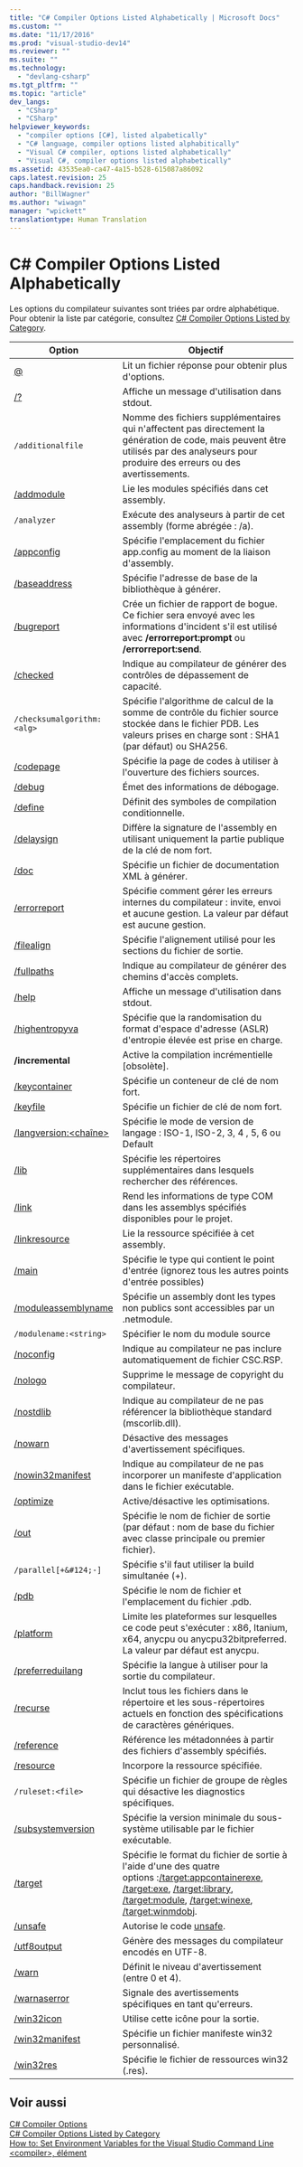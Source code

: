 ```yaml
---
title: "C# Compiler Options Listed Alphabetically | Microsoft Docs"
ms.custom: ""
ms.date: "11/17/2016"
ms.prod: "visual-studio-dev14"
ms.reviewer: ""
ms.suite: ""
ms.technology: 
  - "devlang-csharp"
ms.tgt_pltfrm: ""
ms.topic: "article"
dev_langs: 
  - "CSharp"
  - "CSharp"
helpviewer_keywords: 
  - "compiler options [C#], listed alpabetically"
  - "C# language, compiler options listed alphabitically"
  - "Visual C# compiler, options listed alphabetically"
  - "Visual C#, compiler options listed alphabetically"
ms.assetid: 43535ea0-ca47-4a15-b528-615087a86092
caps.latest.revision: 25
caps.handback.revision: 25
author: "BillWagner"
ms.author: "wiwagn"
manager: "wpickett"
translationtype: Human Translation
---
```

# C# Compiler Options Listed Alphabetically
Les options du compilateur suivantes sont triées par ordre alphabétique.  Pour obtenir la liste par catégorie, consultez [C\# Compiler Options Listed by Category](../../../csharp/language-reference/compiler-options/listed-by-category.md).  
  
|Option|Objectif|  
|------------|--------------|  
|[@](../../../csharp/language-reference/compiler-options/response-file-compiler-option.md)|Lit un fichier réponse pour obtenir plus d'options.|  
|[\/?](../../../csharp/language-reference/compiler-options/help-compiler-option.md)|Affiche un message d'utilisation dans stdout.|  
|`/additionalfile`|Nomme des fichiers supplémentaires qui n'affectent pas directement la génération de code, mais peuvent être utilisés par des analyseurs pour produire des erreurs ou des avertissements.|  
|[\/addmodule](../../../csharp/language-reference/compiler-options/addmodule-compiler-option.md)|Lie les modules spécifiés dans cet assembly.|  
|`/analyzer`|Exécute des analyseurs à partir de cet assembly \(forme abrégée : \/a\).|  
|[\/appconfig](../../../csharp/language-reference/compiler-options/appconfig-compiler-option.md)|Spécifie l'emplacement du fichier app.config au moment de la liaison d'assembly.|  
|[\/baseaddress](../../../csharp/language-reference/compiler-options/baseaddress-compiler-option.md)|Spécifie l'adresse de base de la bibliothèque à générer.|  
|[\/bugreport](../../../csharp/language-reference/compiler-options/bugreport-compiler-option.md)|Crée un fichier de rapport de bogue.  Ce fichier sera envoyé avec les informations d'incident s'il est utilisé avec **\/errorreport:prompt** ou **\/errorreport:send**.|  
|[\/checked](../../../csharp/language-reference/compiler-options/checked-compiler-option.md)|Indique au compilateur de générer des contrôles de dépassement de capacité.|  
|`/checksumalgorithm:<alg>`|Spécifie l'algorithme de calcul de la somme de contrôle du fichier source stockée dans le fichier PDB.  Les valeurs prises en charge sont : SHA1 \(par défaut\) ou SHA256.|  
|[\/codepage](../../../csharp/language-reference/compiler-options/codepage-compiler-option.md)|Spécifie la page de codes à utiliser à l'ouverture des fichiers sources.|  
|[\/debug](../../../csharp/language-reference/compiler-options/debug-compiler-option.md)|Émet des informations de débogage.|  
|[\/define](../../../csharp/language-reference/compiler-options/define-compiler-option.md)|Définit des symboles de compilation conditionnelle.|  
|[\/delaysign](../../../csharp/language-reference/compiler-options/delaysign-compiler-option.md)|Diffère la signature de l'assembly en utilisant uniquement la partie publique de la clé de nom fort.|  
|[\/doc](../../../csharp/language-reference/compiler-options/doc-compiler-option.md)|Spécifie un fichier de documentation XML à générer.|  
|[\/errorreport](../../../csharp/language-reference/compiler-options/errorreport-compiler-option.md)|Spécifie comment gérer les erreurs internes du compilateur : invite, envoi et aucune gestion.  La valeur par défaut est aucune gestion.|  
|[\/filealign](../../../csharp/language-reference/compiler-options/filealign-compiler-option.md)|Spécifie l'alignement utilisé pour les sections du fichier de sortie.|  
|[\/fullpaths](../../../csharp/language-reference/compiler-options/fullpaths-compiler-option.md)|Indique au compilateur de générer des chemins d'accès complets.|  
|[\/help](../../../csharp/language-reference/compiler-options/help-compiler-option.md)|Affiche un message d'utilisation dans stdout.|  
|[\/highentropyva](../../../csharp/language-reference/compiler-options/highentropyva-compiler-option.md)|Spécifie que la randomisation du format d'espace d'adresse \(ASLR\) d'entropie élevée est prise en charge.|  
|**\/incremental**|Active la compilation incrémentielle \[obsolète\].|  
|[\/keycontainer](../../../csharp/language-reference/compiler-options/keycontainer-compiler-option.md)|Spécifie un conteneur de clé de nom fort.|  
|[\/keyfile](../../../csharp/language-reference/compiler-options/keyfile-compiler-option.md)|Spécifie un fichier de clé de nom fort.|  
|[\/langversion:\<chaîne\>](../../../csharp/language-reference/compiler-options/langversion-compiler-option.md)|Spécifie le mode de version de langage : ISO\-1, ISO\-2, 3, 4 , 5, 6 ou Default|  
|[\/lib](../../../csharp/language-reference/compiler-options/lib-compiler-option.md)|Spécifie les répertoires supplémentaires dans lesquels rechercher des références.|  
|[\/link](../../../csharp/language-reference/compiler-options/link-compiler-option.md)|Rend les informations de type COM dans les assemblys spécifiés disponibles pour le projet.|  
|[\/linkresource](../../../csharp/language-reference/compiler-options/linkresource-compiler-option.md)|Lie la ressource spécifiée à cet assembly.|  
|[\/main](../../../csharp/language-reference/compiler-options/main-compiler-option.md)|Spécifie le type qui contient le point d'entrée \(ignorez tous les autres points d'entrée possibles\)|  
|[\/moduleassemblyname](../../../csharp/language-reference/compiler-options/moduleassemblyname-compiler-option.md)|Spécifie un assembly dont les types non publics sont  accessibles par un .netmodule.|  
|`/modulename:<string>`|Spécifier le nom du module source|  
|[\/noconfig](../../../csharp/language-reference/compiler-options/noconfig-compiler-option.md)|Indique au compilateur ne pas inclure automatiquement de fichier CSC.RSP.|  
|[\/nologo](../../../csharp/language-reference/compiler-options/nologo-compiler-option.md)|Supprime le message de copyright du compilateur.|  
|[\/nostdlib](../../../csharp/language-reference/compiler-options/nostdlib-compiler-option.md)|Indique au compilateur de ne pas référencer la bibliothèque standard \(mscorlib.dll\).|  
|[\/nowarn](../../../csharp/language-reference/compiler-options/nowarn-compiler-option.md)|Désactive des messages d'avertissement spécifiques.|  
|[\/nowin32manifest](../../../csharp/language-reference/compiler-options/nowin32manifest-compiler-option.md)|Indique au compilateur de ne pas incorporer un manifeste d'application dans le fichier exécutable.|  
|[\/optimize](../../../csharp/language-reference/compiler-options/optimize-compiler-option.md)|Active\/désactive les optimisations.|  
|[\/out](../../../csharp/language-reference/compiler-options/out-compiler-option.md)|Spécifie le nom de fichier de sortie \(par défaut : nom de base du fichier avec classe principale ou premier fichier\).|  
|`/parallel[+&#124;-]`|Spécifie s'il faut utiliser la build simultanée \(\+\).|  
|[\/pdb](../../../csharp/language-reference/compiler-options/pdb-compiler-option.md)|Spécifie le nom de fichier et l'emplacement du fichier .pdb.|  
|[\/platform](../../../csharp/language-reference/compiler-options/platform-compiler-option.md)|Limite les plateformes sur lesquelles ce code peut s'exécuter : x86, Itanium, x64, anycpu ou anycpu32bitpreferred.  La valeur par défaut est anycpu.|  
|[\/preferreduilang](../../../csharp/language-reference/compiler-options/preferreduilang-compiler-option.md)|Spécifie la langue à utiliser pour la sortie du compilateur.|  
|[\/recurse](../../../csharp/language-reference/compiler-options/recurse-compiler-option.md)|Inclut tous les fichiers dans le répertoire et les sous\-répertoires actuels en fonction des spécifications de caractères génériques.|  
|[\/reference](../../../csharp/language-reference/compiler-options/reference-compiler-option.md)|Référence les métadonnées à partir des fichiers d'assembly spécifiés.|  
|[\/resource](../../../csharp/language-reference/compiler-options/resource-compiler-option.md)|Incorpore la ressource spécifiée.|  
|`/ruleset:<file>`|Spécifie un fichier de groupe de règles qui désactive les diagnostics spécifiques.|  
|[\/subsystemversion](../../../csharp/language-reference/compiler-options/subsystemversion-compiler-option.md)|Spécifie la version minimale du sous\-système utilisable par le fichier exécutable.|  
|[\/target](../../../csharp/language-reference/compiler-options/target-compiler-option.md)|Spécifie le format du fichier de sortie à l'aide d'une des quatre options :[\/target:appcontainerexe](../../../csharp/language-reference/compiler-options/target-appcontainerexe-compiler-option.md), [\/target:exe](../../../csharp/language-reference/compiler-options/target-exe-compiler-option.md), [\/target:library](../../../csharp/language-reference/compiler-options/target-library-compiler-option.md), [\/target:module](../../../csharp/language-reference/compiler-options/target-module-compiler-option.md), [\/target:winexe](../../../csharp/language-reference/compiler-options/target-winexe-compiler-option.md), [\/target:winmdobj](../../../csharp/language-reference/compiler-options/target-winmdobj-compiler-option.md).|  
|[\/unsafe](../../../csharp/language-reference/compiler-options/unsafe-compiler-option.md)|Autorise le code [unsafe](../../../csharp/language-reference/keywords/unsafe.md).|  
|[\/utf8output](../../../csharp/language-reference/compiler-options/utf8output-compiler-option.md)|Génère des messages du compilateur encodés en UTF\-8.|  
|[\/warn](../../../csharp/language-reference/compiler-options/warn-compiler-option.md)|Définit le niveau d'avertissement \(entre 0 et 4\).|  
|[\/warnaserror](../../../csharp/language-reference/compiler-options/warnaserror-compiler-option.md)|Signale des avertissements spécifiques en tant qu'erreurs.|  
|[\/win32icon](../../../csharp/language-reference/compiler-options/win32icon-compiler-option.md)|Utilise cette icône pour la sortie.|  
|[\/win32manifest](../../../csharp/language-reference/compiler-options/win32manifest-compiler-option.md)|Spécifie un fichier manifeste win32 personnalisé.|  
|[\/win32res](../../../csharp/language-reference/compiler-options/win32res-compiler-option.md)|Spécifie le fichier de ressources win32 \(.res\).|  
  
## Voir aussi  
 [C\# Compiler Options](../../../csharp/language-reference/compiler-options/index.md)   
 [C\# Compiler Options Listed by Category](../../../csharp/language-reference/compiler-options/listed-by-category.md)   
 [How to: Set Environment Variables for the Visual Studio Command Line](../../../csharp/language-reference/compiler-options/how-to-set-environment-variables-for-the-visual-studio-command-line.md)   
 [\<compiler\>, élément](../Topic/%3Ccompiler%3E%20Element.md)